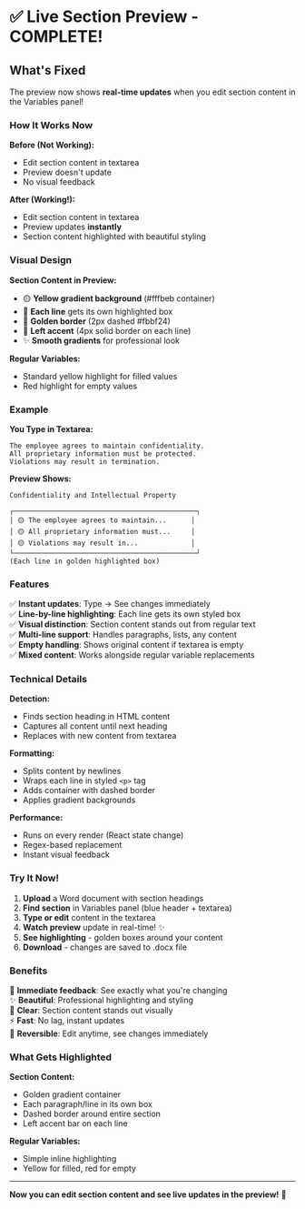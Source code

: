 # ✅ Live Section Preview - COMPLETE!

## What's Fixed

The preview now shows **real-time updates** when you edit section content in the Variables panel!

### How It Works Now

**Before (Not Working):**
- Edit section content in textarea
- Preview doesn't update
- No visual feedback

**After (Working!):**
- Edit section content in textarea
- Preview updates **instantly**
- Section content highlighted with beautiful styling

### Visual Design

**Section Content in Preview:**
- 🟡 **Yellow gradient background** (#fffbeb container)
- 📝 **Each line** gets its own highlighted box
- 🎨 **Golden border** (2px dashed #fbbf24)
- 📏 **Left accent** (4px solid border on each line)
- ✨ **Smooth gradients** for professional look

**Regular Variables:**
- Standard yellow highlight for filled values
- Red highlight for empty values

### Example

**You Type in Textarea:**
```
The employee agrees to maintain confidentiality.
All proprietary information must be protected.
Violations may result in termination.
```

**Preview Shows:**
```
Confidentiality and Intellectual Property

┌─────────────────────────────────────────────┐
│ 🟡 The employee agrees to maintain...      │
│ 🟡 All proprietary information must...     │
│ 🟡 Violations may result in...             │
└─────────────────────────────────────────────┘
(Each line in golden highlighted box)
```

### Features

✅ **Instant updates**: Type → See changes immediately  
✅ **Line-by-line highlighting**: Each line gets its own styled box  
✅ **Visual distinction**: Section content stands out from regular text  
✅ **Multi-line support**: Handles paragraphs, lists, any content  
✅ **Empty handling**: Shows original content if textarea is empty  
✅ **Mixed content**: Works alongside regular variable replacements  

### Technical Details

**Detection:**
- Finds section heading in HTML content
- Captures all content until next heading
- Replaces with new content from textarea

**Formatting:**
- Splits content by newlines
- Wraps each line in styled `<p>` tag
- Adds container with dashed border
- Applies gradient backgrounds

**Performance:**
- Runs on every render (React state change)
- Regex-based replacement
- Instant visual feedback

### Try It Now!

1. **Upload** a Word document with section headings
2. **Find section** in Variables panel (blue header + textarea)
3. **Type or edit** content in the textarea
4. **Watch preview** update in real-time! ✨
5. **See highlighting** - golden boxes around your content
6. **Download** - changes are saved to .docx file

### Benefits

🎯 **Immediate feedback**: See exactly what you're changing  
✨ **Beautiful**: Professional highlighting and styling  
📝 **Clear**: Section content stands out visually  
⚡ **Fast**: No lag, instant updates  
🔄 **Reversible**: Edit anytime, see changes immediately  

### What Gets Highlighted

**Section Content:**
- Golden gradient container
- Each paragraph/line in its own box
- Dashed border around entire section
- Left accent bar on each line

**Regular Variables:**
- Simple inline highlighting
- Yellow for filled, red for empty

---

**Now you can edit section content and see live updates in the preview!** 🎉
